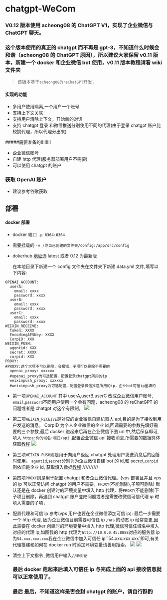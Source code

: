 # chatgpt-WeCom

### V0.12 版本使用 acheong08 的 ChatGPT V1，实现了企业微信与 ChatGPT 聊天。

### 这个版本使用的真正的 chatgpt 而不再是 gpt-3，不知道什么时候会和谐（acheong08 的 ChatGPT 原因），所以建议大家保留 v0.11 版本，新建一个 docker 和企业微信 bot 使用，v0.11 版本教程请看 wiki 文件夹

> 该版本基于`acheong08的reChatGPT`开发，

#### 实现的功能

- 多用户使用隔离,一个用户一个账号
- 支持上下文关联
- 支持用户清除上下文，开始新的对话
- 支持 chatgpt 登录 和微信推送分别使用不同的代理(由于登录 chatgpt 账户比较挑代理，所以代理分出来)

#####需要准备的!!!!!!!!

- 企业微信账号
- 自建 http 代理(服务器部署用户不需要)
- 可以使用 chatgpt 的账户

### 获取 OpenAI 账户

- 建议参考谷歌获取

## 部署

#### docker 部署

- docker 端口 `-p 6364:6364`
- 需要挂载的 `-v /你自己创建的文件夹/config:/app/src/config`

- dokerhub [地址](https://hub.docker.com/r/yummys/chatgpt-wecom)选 latest 或者 0.12 为最新版

  在本地目录下新建一个 config 文件夹在文件夹下新建 data.yml 文件,填写以下内容:

```YML
OPENAI_ACCOUNT:
  userA:
    email: xxxx
    password: xxxx
  userB:
    email: xxxx
    password: xxxx
  userC:
    email: xxxx
    password: xxxx
WEIXIN_RECEIVE:
  Token: XXXX
  EncodingAESKey: XXXX
  CorpID: XXX
WEIXIN_PUSH:
  agentid: XXX
  secret: XXXX
  corpid: XXX
PROXY:
#PROXY:这个大项不可以删除，会报错，子项可以删除不需要的
  openai_proxy: xxxxxx
  #openai_proxy为可选配置，配置登录chatgpt所用的ip
  weixinpush_proxy: xxxxxx
  #weixinpush_proxy为可选配置，配置登录微信推送所用的ip，企业bot可信ip里填的
```

- 第一项`OPENAI_ACCOUNT` 其中 userA,userB,userC 改成企业微信用户账号, `email`,`password`不同用户使用一个会有问题，acheong08 的 reChatGPT 的问题或者是 chatgpt 对这个有限制，
  <a href="https://sm.ms/image/cVypGqJbvgnSmRO" target="_blank"><img src="https://s2.loli.net/2023/02/10/cVypGqJbvgnSmRO.png" ></a>
- 第二项`WEIXIN_RECEIVE`是对应的企业微信自建机器人 api,目的是为了接收到用户发送的消息。
  CorpID 为个人企业微信的企业 id,回调需要的参数先填好需要的三个参数,最后 docker 跑起来后再在企业微信下图 url 中,然后保存即可,填入 `https:你的域名:端口/api` ,配置企业微信 api 接收消息,所需要的数据具体获取[教程](https://blog.csdn.net/zhaofuqiangmycomm/article/details/121633551)
  <a href="https://sm.ms/image/MfTPKUzNHI3Lrjq" target="_blank"><img src="https://s2.loli.net/2023/02/10/MfTPKUzNHI3Lrjq.png" ></a>
- 第三项`WEIXIN_PUSH`则是用于向用户返回 chatgpt 处理用户发送消息后的回答时使用。
  `agentid`,`secret`分别为为企业微信自建 bot 的 id,和 secret,`corpid`则依旧是企业 id, 获取填入数据[教程](https://www.pushplus.plus/doc/extend/cp.html#%E5%85%B7%E4%BD%93%E6%AD%A5%E9%AA%A4%E5%A6%82%E4%B8%8B)
  //////////
- 第四项`PROXY`则是用于配置 chatgpt 和者企业微信代理。(vps 部署且并且 vps 的 ip 可以正常访问 chatgpt 的用户不需要，`PROXY`(不能删除),子项可删除)
  默认还是在 docker 创建时的环境变量中填入 http 代理，将`PROXY`(不能删除)下子项目删除，再遇到 chatgpt 账户登陆问题或者是需要改微信可信代理 ip 时填入需要的子项，
- 配置代理和可信 ip 参考(vps 用户也要在企业微信添加可信 ip):
  最后一步需要一个 http 代理, 因为企业微信目前需要可信任 ip ,nas 的动态 ip 经常变更,因此需要在 docker 创建时的环境变量中填入 http 代理,微信可信任域名中填入对应的代理 ip,如图我的 http 代理为`http://10.0.0.45:8888`对应的服务器 ip 为`54.xxx.xxx.xxx`我在企业微信中加入可信任 ip``54.xxx.xxx.xxx`即可,有关代理搭建和如何在 docker run 时添加环境变量请善用搜索。
  <a href="https://sm.ms/image/ehZ7JEHQA6c53xm" target="_blank"><img src="https://s2.loli.net/2023/02/10/ehZ7JEHQA6c53xm.png" ></a>
  <a href="https://sm.ms/image/cz7yPgkrJLl2I1q" target="_blank"><img src="https://s2.loli.net/2023/02/10/cz7yPgkrJLl2I1q.png" ></a>

- 清空上下文指令 ,微信用户输入`//新对话`

  ### 最后 docker 跑起来后填入可信任 ip 与完成上面的 api 接收信息就可以正常使用了。

  ### 最后 最后，不知道这样是否会封 chatgpt 的账户，请自行斟酌
